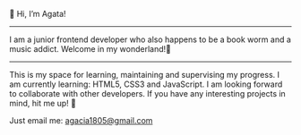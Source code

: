 👋 Hi, I’m Agata!
***
I am a junior frontend developer who also happens to be a book worm and a music addict. Welcome in my wonderland!🏰 
***
This is my space for learning, maintaining and supervising my progress. I am currently learning: HTML5, CSS3 and JavaScript.
I am looking forward to collaborate with other developers. If you have any interesting projects in mind, hit me up! 🦄


Just email me: agacia1805@gmail.com


